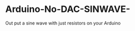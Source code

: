 Arduino-No-DAC-SINWAVE-
=======================

Out put a sine wave with just resistors on your Arduino

